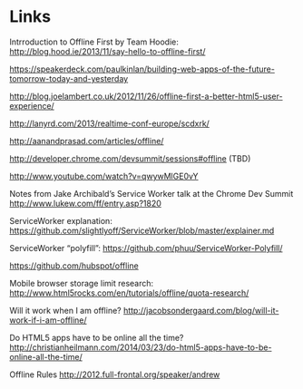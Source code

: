 # Links

Intrroduction to Offline First by Team Hoodie: http://blog.hood.ie/2013/11/say-hello-to-offline-first/

https://speakerdeck.com/paulkinlan/building-web-apps-of-the-future-tomorrow-today-and-yesterday

http://blog.joelambert.co.uk/2012/11/26/offline-first-a-better-html5-user-experience/

http://lanyrd.com/2013/realtime-conf-europe/scdxrk/

http://aanandprasad.com/articles/offline/

http://developer.chrome.com/devsummit/sessions#offline (TBD)

http://www.youtube.com/watch?v=qwywMlGE0vY

Notes from Jake Archibald’s Service Worker talk at the Chrome Dev Summit http://www.lukew.com/ff/entry.asp?1820

ServiceWorker explanation: https://github.com/slightlyoff/ServiceWorker/blob/master/explainer.md

ServiceWorker “polyfill”: https://github.com/phuu/ServiceWorker-Polyfill/

https://github.com/hubspot/offline

Mobile browser storage limit research: http://www.html5rocks.com/en/tutorials/offline/quota-research/

Will it work when I am offline? http://jacobsondergaard.com/blog/will-it-work-if-i-am-offline/

Do HTML5 apps have to be online all the time? http://christianheilmann.com/2014/03/23/do-html5-apps-have-to-be-online-all-the-time/

Offline Rules http://2012.full-frontal.org/speaker/andrew
